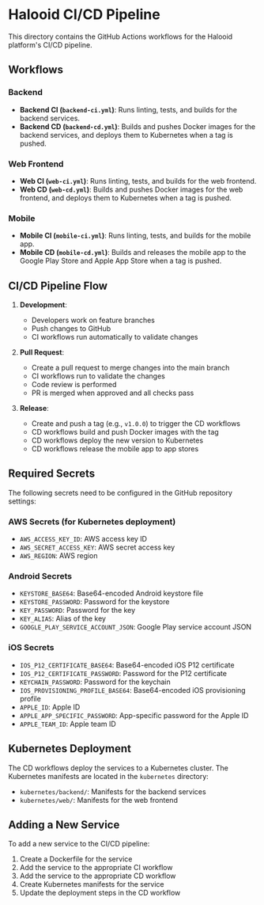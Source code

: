 # Halooid CI/CD Pipeline

This directory contains the GitHub Actions workflows for the Halooid platform's CI/CD pipeline.

## Workflows

### Backend

- **Backend CI (`backend-ci.yml`)**: Runs linting, tests, and builds for the backend services.
- **Backend CD (`backend-cd.yml`)**: Builds and pushes Docker images for the backend services, and deploys them to Kubernetes when a tag is pushed.

### Web Frontend

- **Web CI (`web-ci.yml`)**: Runs linting, tests, and builds for the web frontend.
- **Web CD (`web-cd.yml`)**: Builds and pushes Docker images for the web frontend, and deploys them to Kubernetes when a tag is pushed.

### Mobile

- **Mobile CI (`mobile-ci.yml`)**: Runs linting, tests, and builds for the mobile app.
- **Mobile CD (`mobile-cd.yml`)**: Builds and releases the mobile app to the Google Play Store and Apple App Store when a tag is pushed.

## CI/CD Pipeline Flow

1. **Development**:
   - Developers work on feature branches
   - Push changes to GitHub
   - CI workflows run automatically to validate changes

2. **Pull Request**:
   - Create a pull request to merge changes into the main branch
   - CI workflows run to validate the changes
   - Code review is performed
   - PR is merged when approved and all checks pass

3. **Release**:
   - Create and push a tag (e.g., `v1.0.0`) to trigger the CD workflows
   - CD workflows build and push Docker images with the tag
   - CD workflows deploy the new version to Kubernetes
   - CD workflows release the mobile app to app stores

## Required Secrets

The following secrets need to be configured in the GitHub repository settings:

### AWS Secrets (for Kubernetes deployment)

- `AWS_ACCESS_KEY_ID`: AWS access key ID
- `AWS_SECRET_ACCESS_KEY`: AWS secret access key
- `AWS_REGION`: AWS region

### Android Secrets

- `KEYSTORE_BASE64`: Base64-encoded Android keystore file
- `KEYSTORE_PASSWORD`: Password for the keystore
- `KEY_PASSWORD`: Password for the key
- `KEY_ALIAS`: Alias of the key
- `GOOGLE_PLAY_SERVICE_ACCOUNT_JSON`: Google Play service account JSON

### iOS Secrets

- `IOS_P12_CERTIFICATE_BASE64`: Base64-encoded iOS P12 certificate
- `IOS_P12_CERTIFICATE_PASSWORD`: Password for the P12 certificate
- `KEYCHAIN_PASSWORD`: Password for the keychain
- `IOS_PROVISIONING_PROFILE_BASE64`: Base64-encoded iOS provisioning profile
- `APPLE_ID`: Apple ID
- `APPLE_APP_SPECIFIC_PASSWORD`: App-specific password for the Apple ID
- `APPLE_TEAM_ID`: Apple team ID

## Kubernetes Deployment

The CD workflows deploy the services to a Kubernetes cluster. The Kubernetes manifests are located in the `kubernetes` directory:

- `kubernetes/backend/`: Manifests for the backend services
- `kubernetes/web/`: Manifests for the web frontend

## Adding a New Service

To add a new service to the CI/CD pipeline:

1. Create a Dockerfile for the service
2. Add the service to the appropriate CI workflow
3. Add the service to the appropriate CD workflow
4. Create Kubernetes manifests for the service
5. Update the deployment steps in the CD workflow

